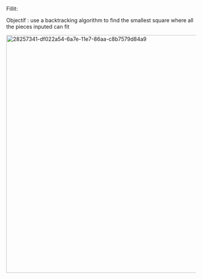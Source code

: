 Fillit:

Objectif : use a backtracking algorithm to find the smallest square where all the pieces inputed can fit

<img width="634" alt="28257341-df022a54-6a7e-11e7-86aa-c8b7579d84a9" src="https://user-images.githubusercontent.com/15171682/37500718-61b7c412-28cb-11e8-80a1-e337a1a78abb.png">
